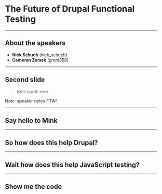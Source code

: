 # The Future of Drupal Functional Testing

---

## About the speakers

* **Nick Schuch** (nick_schuch)
* **Cameron Zemek** (grom358)

---

## Second slide

> Best quote ever.

Note: speaker notes FTW!

---

## Say hello to Mink

---

## So how does this help Drupal?

---

## Wait how does this help JavaScript testing?

---

## Show me the code
